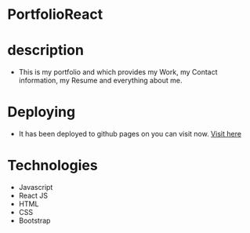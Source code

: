 # PortfolioReact

# description

- This is my portfolio and which provides my Work, my Contact information, my Resume and everything about me.

# Deploying

- It has been deployed to github pages on you can visit now.
[Visit here](https://ykangarani.github.io/)

# Technologies

- Javascript
- React JS
- HTML
- CSS
- Bootstrap
